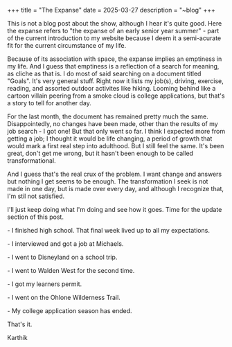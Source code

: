 +++
title = "The Expanse"
date = 2025-03-27
description = "~blog"
+++

This is not a blog post about the show, although I hear it's quite good. Here the expanse refers to "the expanse of an early senior year summer" - part of the current introduction to my website because I deem it a semi-acurate fit for the current circumstance of my life. 

Because of its association with space, the expanse implies an emptiness in my life. And I guess that emptiness is a reflection of a search for meaning, as cliche as that is. I do most of said searching on a document titled "Goals". It's very general stuff. Right now it lists my job(s), driving, exercise, reading, and assorted outdoor activites like hiking. Looming behind like a cartoon villain peering from a smoke cloud is college applications, but that's a story to tell for another day.

For the last month, the document has remained pretty much the same. Disappointedly, no changes have been made, other than the results of my job search - I got one! But that only went so far. I think I expected more from getting a job; I thought it would be life changing, a period of growth that would mark a first real step into adulthood. But I still feel the same. It's been great, don't get me wrong, but it hasn't been enough to be called transformational.

And I guess that's the real crux of the problem. I want change and answers but nothing I get seems to be enough. The transformation I seek is not made in one day, but is made over every day, and although I recognize that, I'm stil not satisfied. 

I'll just keep doing what I'm doing and see how it goes. Time for the update section of this post.

\- I finished high school. That final week lived up to all my expectations. 

\- I interviewed and got a job at Michaels.

\- I went to Disneyland on a school trip.

\- I went to Walden West for the second time.

\- I got my learners permit.

\- I went on the Ohlone Wilderness Trail.

\- My college application season has ended.

That's it.
 
Karthik










